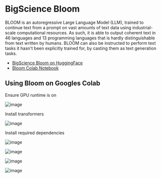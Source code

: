 # BigScience Bloom


BLOOM is an autoregressive Large Language Model (LLM), trained to continue text from a prompt on vast amounts of text data using industrial-scale computational resources. As such, it is able to output coherent text in 46 languages and 13 programming languages that is hardly distinguishable from text written by humans. BLOOM can also be instructed to perform text tasks it hasn't been explicitly trained for, by casting them as text generation tasks.

- [BigScience Bloom on HuggingFace](https://huggingface.co/bigscience/bloom)
- [Bloom Colab Notebook](https://colab.research.google.com/drive/1vX0_--XmKvr1Lxw1QX5mljT9OEwBuDIH?usp=sharing)

## Using Bloom on Googles Colab

Ensure GPU runtime is on

![image](https://user-images.githubusercontent.com/12407183/207440528-8988ac4e-08ba-4fb5-b92e-50a584d49738.png)

Install transformers

![image](https://user-images.githubusercontent.com/12407183/207440693-6713eab8-814e-4492-bc81-d5a6547d8880.png)

Install required dependencies

![image](https://user-images.githubusercontent.com/12407183/207440943-a71fc9fd-82ae-4348-8650-24b653d819f2.png)

![image](https://user-images.githubusercontent.com/12407183/207441061-cec34062-c2ec-42a5-bdaf-4bc55ac56ea9.png)

![image](https://user-images.githubusercontent.com/12407183/207441132-13f5928b-1e27-4490-8c5b-c6f58ffc20f3.png)

![image](https://user-images.githubusercontent.com/12407183/207441626-ed7c2439-ae6c-4e1e-8a94-c0db4749de30.png)
